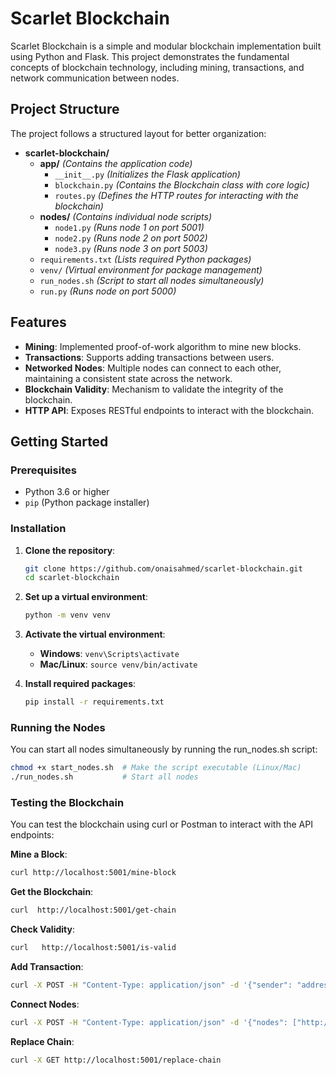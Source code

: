 # Scarlet Blockchain

Scarlet Blockchain is a simple and modular blockchain implementation built using Python and Flask. This project demonstrates the fundamental concepts of blockchain technology, including mining, transactions, and network communication between nodes.

## Project Structure

The project follows a structured layout for better organization:

- **scarlet-blockchain/**
  - **app/** _(Contains the application code)_
    - `__init__.py` _(Initializes the Flask application)_
    - `blockchain.py` _(Contains the Blockchain class with core logic)_
    - `routes.py` _(Defines the HTTP routes for interacting with the blockchain)_
  - **nodes/** _(Contains individual node scripts)_
    - `node1.py` _(Runs node 1 on port 5001)_
    - `node2.py` _(Runs node 2 on port 5002)_
    - `node3.py` _(Runs node 3 on port 5003)_
  - `requirements.txt` _(Lists required Python packages)_
  - `venv/` _(Virtual environment for package management)_
  - `run_nodes.sh` _(Script to start all nodes simultaneously)_
  - `run.py` _(Runs node on port 5000)_

## Features

- **Mining**: Implemented proof-of-work algorithm to mine new blocks.
- **Transactions**: Supports adding transactions between users.
- **Networked Nodes**: Multiple nodes can connect to each other, maintaining a consistent state across the network.
- **Blockchain Validity**: Mechanism to validate the integrity of the blockchain.
- **HTTP API**: Exposes RESTful endpoints to interact with the blockchain.

## Getting Started

### Prerequisites

- Python 3.6 or higher
- `pip` (Python package installer)

### Installation

1. **Clone the repository**:

   ```bash
   git clone https://github.com/onaisahmed/scarlet-blockchain.git
   cd scarlet-blockchain

   ```

2. **Set up a virtual environment**:

   ```bash
   python -m venv venv

   ```

3. **Activate the virtual environment**:

   - **Windows**: `venv\Scripts\activate`
   - **Mac/Linux**: `source venv/bin/activate`

4. **Install required packages**:

   ```bash
   pip install -r requirements.txt

   ```

### Running the Nodes

You can start all nodes simultaneously by running the run_nodes.sh script:

```bash
chmod +x start_nodes.sh  # Make the script executable (Linux/Mac)
./run_nodes.sh           # Start all nodes

```

### Testing the Blockchain

You can test the blockchain using curl or Postman to interact with the API endpoints:

**Mine a Block**:

```bash
curl http://localhost:5001/mine-block
```

**Get the Blockchain**:

```bash
curl  http://localhost:5001/get-chain
```

**Check Validity**:

```bash
curl   http://localhost:5001/is-valid
```

**Add Transaction**:

```bash
curl -X POST -H "Content-Type: application/json" -d '{"sender": "address1", "receiver": "address2", "amount": 5}' http://localhost:5001/add-transaction
```

**Connect Nodes**:

```bash
curl -X POST -H "Content-Type: application/json" -d '{"nodes": ["http://localhost:5002", "http://localhost:5003"]}' http://localhost:5001/connect-nodes
```

**Replace Chain**:

```bash
curl -X GET http://localhost:5001/replace-chain
```
